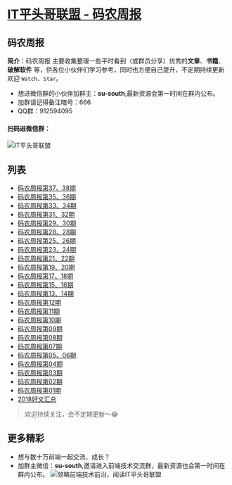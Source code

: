 
# [IT平头哥联盟 - 码农周报](https://susouth.com/ "@IT·平头哥联盟，码农书籍，苏南的专栏")

##  码农周报

**简介**：码农周报 主要收集整理一些平时看到（或群员分享）优秀的**文章**、**书籍**、**破解软件** 等，供各位小伙伴们学习参考，同时也方便自己提升，不定期持续更新欢迎 `Watch`、`Star`。
+ 想进微信群的小伙伴加群主：**su-south**,最新资源会第一时间在群内公布。
+ 加群请记得备注暗号：666
+ QQ群：912594095
#### 扫码进微信群：
![IT平头哥联盟](https://user-images.githubusercontent.com/18324563/55072435-11916a00-50c6-11e9-86ff-b906d7040c2d.png)



## 列表

+ [码农周报第37、38期](./programmer-38-week.md)
+ [码农周报第35、36期](./programmer-36-week.md)
+ [码农周报第33、34期](./programmer-34-week.md)
+ [码农周报第31、32期](./programmer-32-week.md)
+ [码农周报第29、30期](./programmer-30-week.md)
+ [码农周报第28、28期](./programmer-28-week.md)
+ [码农周报第25、26期](./programmer-26-week.md)
+ [码农周报第23、24期](./programmer-24-week.md)
+ [码农周报第21、22期](./programmer-22-week.md)
+ [码农周报第19、20期](./programmer-20-week.md)
+ [码农周报第17、18期](./programmer-18-week.md)
+ [码农周报第15、16期](./programmer-16-week.md)
+ [码农周报第13、14期](./programmer-14-week.md)
+ [码农周报第12期](./programmer-12-week.md)
+ [码农周报第11期](./programmer-11-week.md)
+ [码农周报第10期](./programmer-10-week.md)
+ [码农周报第09期](./programmer-09-week.md)
+ [码农周报第08期](./programmer-08-week.md)
+ [码农周报第07期](./programmer-07-week.md)
+ [码农周报第05、06期](./programmer-05-week.md)
+ [码农周报第04期](./programmer-04-week.md)
+ [码农周报第03期](./programmer-03-week.md)
+ [码农周报第02期](./programmer-02-week.md)
+ [码农周报第01期](./programmer-01-week.md)
+ [2018好文汇总](./2018-summary.md "前端，2018好文汇总")


> 欢迎持续关注，会不定期更新～😂

更多精彩
-------
+ 想与数十万前端一起交流、成长？
+ 加群主微信：**su-south**,邀请进入前端技术交流群，最新资源也会第一时间在群内公布。
![领略前端技术前沿，阅读IT平头哥联盟](https://user-images.githubusercontent.com/18324563/70633966-608b2980-1c6c-11ea-8123-34f1fd13484e.png)


